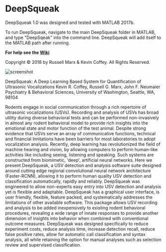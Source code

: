 # DeepSqueak

DeepSqueak 1.0 was designed and tested with MATLAB 2017b.

To run DeepSqueak, navigate to the main DeepSqueak folder in MATLAB, and type "DeepSqeak" into the command line. 
DeepSqueak will add itself to the MATLAB path after running.

**For help see the [Wiki](https://github.com/DrCoffey/DeepSqueak/wiki)**

Copyright © 2018 by Russell Marx & Kevin Coffey. All Rights Reserved. 

![screenshot](https://user-images.githubusercontent.com/39605011/40864034-f4f10e60-65a6-11e8-86ef-841aae1713aa.PNG)

DeepSqueak: A Deep Learning Based System for Quantification of Ultrasonic Vocalizations
Kevin R. Coffey, Russell G. Marx, John F. Neumaier
Psychiatry & Behavioral Sciences, University of Washington, Seattle, WA, 98104

Rodents engage in social communication through a rich repertoire of ultrasonic vocalizations (USVs). Recording and analysis of USVs has broad utility during diverse behavioral tests and can be performed non-invasively in almost any rodent behavioral model to provide rich insights into the emotional state and motor function of the test animal.  Despite strong evidence that USVs serve an array of communicative functions, technical and financial limitations have been barriers for most laboratories to adopt vocalization analysis. Recently, deep learning has revolutionized the field of machine hearing and vision, by allowing computers to perform human-like activities like including seeing, listening and speaking. Such systems are constructed from biomimetic, 'deep', artificial neural networks. Here we present DeepSqueak, a USV detection and analysis software suite designed around cutting edge regional convolutional neural network architecture (Faster-RCNN), allowing it to perform human quality USV detection and classification automatically, rapidly and reliably. DeepSqueak was engineered to allow non-experts easy entry into USV detection and analysis yet is flexible and adaptable. DeepSqueak has a graphical user interface, is user friendly, flexible, feature packed, and systematically addresses the limitations of other available software. This package allows USV recording and analysis to be added inexpensively to existing rodent behavioral procedures, revealing a wide range of innate responses to provide another dimension of insights into behavior when combined with conventional outcome measures. DeepSqueak was designed specifically to reduce experiment costs, reduce analysis time, increase detection recall, reduce false positive rates, allow for automatic call classification and syntax analysis, all while retaining the option for manual analyses such as selection review and supervised classification.
